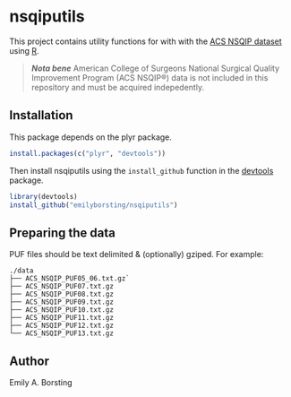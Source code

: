 # nsqiputils

This project contains utility functions for with with the [ACS NSQIP dataset](http://site.acsnsqip.org/about/) using [R](http://www.r-project.org/).

> ***Nota bene*** American College of Surgeons National Surgical Quality Improvement Program (ACS NSQIP®) data is not included in this repository and must be acquired indepedently.

## Installation

This package depends on the plyr package.
```r
install.packages(c("plyr", "devtools"))
```

Then install nsqiputils using the `install_github` function in the
[devtools](https://github.com/hadley/devtools) package.

```r
library(devtools)
install_github("emilyborsting/nsqiputils")
```

## Preparing the data
PUF files should be text delimited & (optionally) gziped. For example:

    ./data
    ├── ACS_NSQIP_PUF05_06.txt.gz`
    ├── ACS_NSQIP_PUF07.txt.gz
    ├── ACS_NSQIP_PUF08.txt.gz
    ├── ACS_NSQIP_PUF09.txt.gz
    ├── ACS_NSQIP_PUF10.txt.gz
    ├── ACS_NSQIP_PUF11.txt.gz
    ├── ACS_NSQIP_PUF12.txt.gz
    └── ACS_NSQIP_PUF13.txt.gz


## Author
Emily A. Borsting

